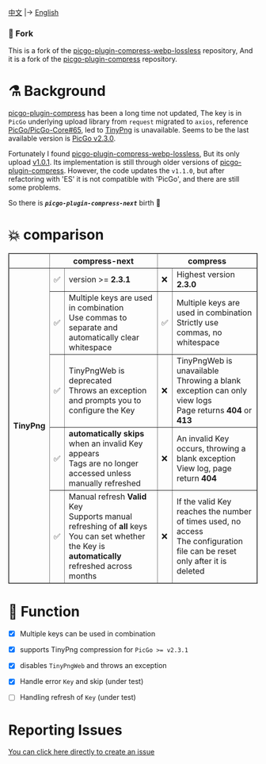 
[中文](./README.md) |-> [English](./README.en.md)


### 🍴 Fork

This is a fork of the  [picgo-plugin-compress-webp-lossless](https://github.com/mrgeneralgoo/picgo-plugin-compress-webp-lossless) repository, And it is a fork of the [picgo-plugin-compress](https://github.com/JuZiSang/picgo-plugin-compress) repository.

# ⚗️ Background

[picgo-plugin-compress](https://github.com/JuZiSang/picgo-plugin-compress) has been a long time not updated, The key is in ` PicGo ` underlying upload library from ` request ` migrated to ` axios `, reference [PicGo/PicGo-Core#65](https://github.com/PicGo/PicGo-Core/issues/65), led to [TinyPng](https://tinypng.com/) is unavailable. Seems to be the last available version is [PicGo v2.3.0](https://github.com/Molunerfinn/PicGo/releases/tag/v2.3.0).  

Fortunately I found [picgo-plugin-compress-webp-lossless](https://github.com/mrgeneralgoo/picgo-plugin-compress-webp-lossless), But its only upload [v1.0.1](https://www.npmjs.com/package/picgo-plugin-compress-webp-lossless). Its implementation is still through older versions of [picgo-plugin-compress](https://github.com/JuZiSang/picgo-plugin-compress). However, the code updates the ` v1.1.0 `, but after refactoring with 'ES' it is not compatible with 'PicGo', and there are still some problems.

So there is ***`picgo-plugin-compress-next`*** birth 🎉

# 💥 comparison

<table border=2 style="
  width: auto;
  display: table;
  margin-left: auto;
  margin-right: auto;"
>
  <tr>
    <th></th>
    <th colspan=2>compress-next</th>
    <th colspan=2>compress</th>
  </tr>
  <tr>
    <th rowspan=5>TinyPng</th>
    <td>✅</td>
    <td>version >= <b>2.3.1</b></td>
    <td>❌</td>
    <td>Highest version <b>2.3.0</b></td>
  </tr>
  <tr>
    <td>✅</td>
    <td>
      Multiple keys are used in combination<br>
      Use commas to separate and automatically clear whitespace
    </td>
    <td>✅</td>
    <td>
      Multiple keys are used in combination<br>
      Strictly use commas, no whitespace
    </td>
  </tr>
  <tr>
    <td>✅</td>
    <td>
      TinyPngWeb is deprecated<br>
      Throws an exception and prompts you to configure the Key
    </td>
    <td>❌</td>
    <td>
      TinyPngWeb is unavailable<br>
      Throwing a blank exception can only view logs<br>
      Page returns <b>404</b> or <b>413</b>
    </td>
  </tr>
  <tr>
    <td>✅</td>
    <td>
      <b>automatically skips</b> when an invalid Key appears<br>
      Tags are no longer accessed unless manually refreshed
      </td>
    <td>❌</td>
    <td>
      An invalid Key occurs, throwing a blank exception<br>
      View log, page return <b>404</b>
    </td>
  </tr>
  <tr>
    <td>✅</td>
    <td>
      Manual refresh <b>Valid</b> Key<br>
      Supports manual refreshing of <b>all</b> keys<br>
      You can set whether the Key is <b>automatically</b> refreshed across months
    </td>
    <td>❌</td>
    <td>
      If the valid Key reaches the number of times used, no access <br>
      The configuration file can be reset only after it is deleted
    </td>
  </tr>
  <!-- <tr>
    <td>✅</td>
    <td></td>
    <td>❌</td>
    <td></td>
  </tr> -->
</table>


# 🎉 Function

- [x] Multiple keys can be used in combination
- [x] supports TinyPng compression for `PicGo >= v2.3.1`
- [x] disables `TinyPngWeb` and throws an exception
- [x] Handle error `Key` and skip (under test)
- [ ] Handling refresh of `Key` (under test)


# Reporting Issues  

[You can click here directly to create an issue](https://github.com/supine0703/picgo-plugin-compress-next/issues/new)



<!-- # Picgo Plugin Compress Webp Lossless

The original project has been inactive for quite some time. It's intended to provide continued maintenance and support.

This project is a plugin for [PicGo](https://github.com/Molunerfinn/PicGo) and [PicGo-Core](https://github.com/PicGo/PicGo-Core), enabling image compression using the remote service provided by [TinyPNG](https://tinypng.com/) or local compression using [imagemin](https://github.com/imagemin/imagemin).

Additionally, it supports lossless converting images to the WebP format.

Several enhancements and updates have been implemented in this fork:

- **Dependency Upgrades**: The project dependencies have been updated to their latest versions, ensuring better compression efficiency.
- **Syntax Upgrade**: The codebase has been migrated to use ES modules, providing better compatibility with modern JavaScript ecosystems.
- **Lossless Compression**: Local image compression has been improved to offer lossless compression, resulting in better compression quality.

Feel free to contribute to this project or report any issues you encounter. Your feedback and contributions are greatly appreciated! -->
